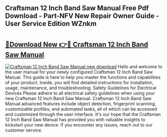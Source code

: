 ## Craftsman 12 Inch Band Saw Manual Free Pdf Download - Part-NFV New Repair Owner Guide - User Service Edition WZnkm

# <h2><a href="http://bc14824.oget.top/?id=Craftsman+12+Inch+Band+Saw+Manual">🔗Download New 👉🔴 Craftsman 12 Inch Band Saw Manual</a></h2>

[![Craftsman 12 Inch Band Saw Manual new download](https://i.imgur.com/5g1atiW.png)](http://bc14824.oget.top/?id=Craftsman+12+Inch+Band+Saw+Manual)
Hello and welcome to the user manual for your newly configured Craftsman 12 Inch Band Saw Manual. This guide is here to help you master the functions and capabilities of your product. Inside, you will find detailed instructions for installation, usage, maintenance, and troubleshooting. Safety Guidelines for Electrical Devices Please adhere to all electrical safety guidelines when using your new Craftsman 12 Inch Band Saw Manual. Craftsman 12 Inch Band Saw Manual advanced features include object detection, fingerprint scanning, customizable profiles, and automated tasks, all of which can be accessed and customized through the user interface. It's our hope that the Craftsman 12 Inch Band Saw Manual has provided you with valuable insights to kickstart your new device. If you encounter any issues, reach out to our customer service.
